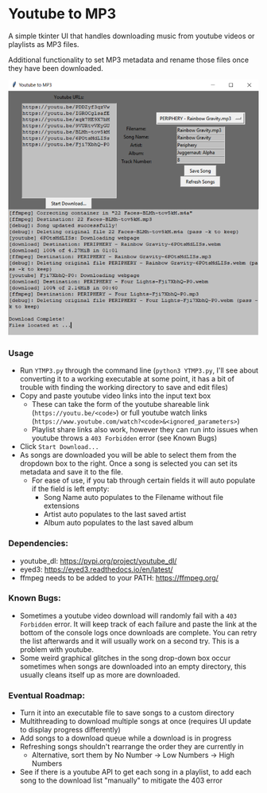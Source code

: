 # Youtube to MP3
A simple tkinter UI that handles downloading music from youtube videos or playlists as MP3 files.

Additional functionality to set MP3 metadata and rename those files once they have been downloaded.

![Screenshot](Screenshot.png)

### Usage
 - Run `YTMP3.py` through the command line (`python3 YTMP3.py`, I'll see about converting it to a working executable at some point, it has a bit of trouble with finding the working directory to save and edit files)
 - Copy and paste youtube video links into the input text box
   - These can take the form of the youtube shareable link (`https://youtu.be/<code>`) or full youtube watch links (`https://www.youtube.com/watch?<code>&<ignored_parameters>`)
   - Playlist share links also work, however they can run into issues when youtube throws a `403 Forbidden` error (see Known Bugs)
 - Click `Start Download...`
 - As songs are downloaded you will be able to select them from the dropdown box to the right. Once a song is selected you can set its metadata and save it to the file.
   - For ease of use, if you tab through certain fields it will auto populate if the field is left empty:
      - Song Name auto populates to the Filename without file extensions
      - Artist auto populates to the last saved artist
      - Album auto populates to the last saved album

### Dependencies:
 - youtube_dl: https://pypi.org/project/youtube_dl/
 - eyed3: https://eyed3.readthedocs.io/en/latest/
 - ffmpeg needs to be added to your PATH: https://ffmpeg.org/

### Known Bugs:
 - Sometimes a youtube video download will randomly fail with a `403 Forbidden` error. It will keep track of each failure and paste the link at the bottom of the console logs once downloads are complete. You can retry the list afterwards and it will usually work on a second try. This is a problem with youtube.
 - Some weird graphical glitches in the song drop-down box occur sometimes when songs are downloaded into an empty directory, this usually cleans itself up as more are downloaded.

### Eventual Roadmap:
 - Turn it into an executable file to save songs to a custom directory
 - Multithreading to download multiple songs at once (requires UI update to display progress differently)
 - Add songs to a download queue while a download is in progress
 - Refreshing songs shouldn't rearrange the order they are currently in
    - Alternative, sort them by No Number -> Low Numbers -> High Numbers
 - See if there is a youtube API to get each song in a playlist, to add each song to the download list "manually" to mitigate the 403 error
